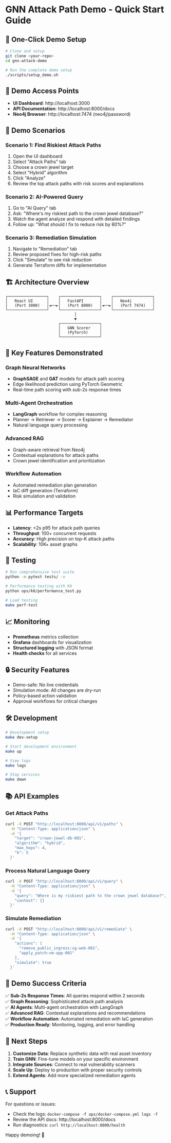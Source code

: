 # GNN Attack Path Demo - Quick Start Guide

## 🚀 One-Click Demo Setup

```bash
# Clone and setup
git clone <your-repo>
cd gnn-attack-demo

# Run the complete demo setup
./scripts/setup_demo.sh
```

## 📱 Demo Access Points

- **UI Dashboard**: http://localhost:3000
- **API Documentation**: http://localhost:8000/docs
- **Neo4j Browser**: http://localhost:7474 (neo4j/password)

## 🎯 Demo Scenarios

### Scenario 1: Find Riskiest Attack Paths
1. Open the UI dashboard
2. Select "Attack Paths" tab
3. Choose a crown jewel target
4. Select "Hybrid" algorithm
5. Click "Analyze"
6. Review the top attack paths with risk scores and explanations

### Scenario 2: AI-Powered Query
1. Go to "AI Query" tab
2. Ask: "Where's my riskiest path to the crown jewel database?"
3. Watch the agent analyze and respond with detailed findings
4. Follow up: "What should I fix to reduce risk by 80%?"

### Scenario 3: Remediation Simulation
1. Navigate to "Remediation" tab
2. Review proposed fixes for high-risk paths
3. Click "Simulate" to see risk reduction
4. Generate Terraform diffs for implementation

## 🏗️ Architecture Overview

```
┌─────────────────┐    ┌─────────────────┐    ┌─────────────────┐
│   React UI      │    │   FastAPI       │    │   Neo4j         │
│   (Port 3000)   │◄──►│   (Port 8000)   │◄──►│   (Port 7474)   │
└─────────────────┘    └─────────────────┘    └─────────────────┘
                              │
                              ▼
                       ┌─────────────────┐
                       │   GNN Scorer    │
                       │   (PyTorch)     │
                       └─────────────────┘
```

## 🔧 Key Features Demonstrated

### Graph Neural Networks
- **GraphSAGE** and **GAT** models for attack path scoring
- Edge likelihood prediction using PyTorch Geometric
- Real-time path scoring with sub-2s response times

### Multi-Agent Orchestration
- **LangGraph** workflow for complex reasoning
- Planner → Retriever → Scorer → Explainer → Remediator
- Natural language query processing

### Advanced RAG
- Graph-aware retrieval from Neo4j
- Contextual explanations for attack paths
- Crown jewel identification and prioritization

### Workflow Automation
- Automated remediation plan generation
- IaC diff generation (Terraform)
- Risk simulation and validation

## 📊 Performance Targets

- **Latency**: <2s p95 for attack path queries
- **Throughput**: 100+ concurrent requests
- **Accuracy**: High precision on top-K attack paths
- **Scalability**: 10K+ asset graphs

## 🧪 Testing

```bash
# Run comprehensive test suite
python -m pytest tests/ -v

# Performance testing with K6
python ops/k6/performance_test.py

# Load testing
make perf-test
```

## 📈 Monitoring

- **Prometheus** metrics collection
- **Grafana** dashboards for visualization
- **Structured logging** with JSON format
- **Health checks** for all services

## 🔒 Security Features

- Demo-safe: No live credentials
- Simulation mode: All changes are dry-run
- Policy-based action validation
- Approval workflows for critical changes

## 🛠️ Development

```bash
# Development setup
make dev-setup

# Start development environment
make up

# View logs
make logs

# Stop services
make down
```

## 📚 API Examples

### Get Attack Paths
```bash
curl -X POST "http://localhost:8000/api/v1/paths" \
  -H "Content-Type: application/json" \
  -d '{
    "target": "crown-jewel-db-001",
    "algorithm": "hybrid",
    "max_hops": 4,
    "k": 5
  }'
```

### Process Natural Language Query
```bash
curl -X POST "http://localhost:8000/api/v1/query" \
  -H "Content-Type: application/json" \
  -d '{
    "query": "Where is my riskiest path to the crown jewel database?",
    "context": {}
  }'
```

### Simulate Remediation
```bash
curl -X POST "http://localhost:8000/api/v1/remediate" \
  -H "Content-Type: application/json" \
  -d '{
    "actions": [
      "remove_public_ingress:sg-web-001",
      "apply_patch:vm-app-001"
    ],
    "simulate": true
  }'
```

## 🎯 Demo Success Criteria

✅ **Sub-2s Response Times**: All queries respond within 2 seconds  
✅ **Graph Reasoning**: Sophisticated attack path analysis  
✅ **AI Agents**: Multi-agent orchestration with LangGraph  
✅ **Advanced RAG**: Contextual explanations and recommendations  
✅ **Workflow Automation**: Automated remediation with IaC generation  
✅ **Production Ready**: Monitoring, logging, and error handling  

## 🚀 Next Steps

1. **Customize Data**: Replace synthetic data with real asset inventory
2. **Train GNN**: Fine-tune models on your specific environment
3. **Integrate Sources**: Connect to real vulnerability scanners
4. **Scale Up**: Deploy to production with proper security controls
5. **Extend Agents**: Add more specialized remediation agents

## 📞 Support

For questions or issues:
- Check the logs: `docker-compose -f ops/docker-compose.yml logs -f`
- Review the API docs: http://localhost:8000/docs
- Run diagnostics: `curl http://localhost:8000/health`

Happy demoing! 🎉
